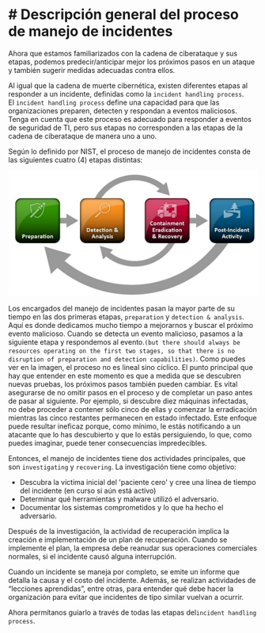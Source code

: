 # # Descripción general del proceso de manejo de incidentes

Ahora que estamos familiarizados con la cadena de ciberataque y sus etapas, podemos predecir/anticipar mejor los próximos pasos en un ataque y también sugerir medidas adecuadas contra ellos.

Al igual que la cadena de muerte cibernética, existen diferentes etapas al responder a un incidente, definidas como la `incident handling process`. El `incident handling process` define una capacidad para que las organizaciones preparen, detecten y respondan a eventos maliciosos. Tenga en cuenta que este proceso es adecuado para responder a eventos de seguridad de TI, pero sus etapas no corresponden a las etapas de la cadena de ciberataque de manera uno a uno.

Según lo definido por NIST, el proceso de manejo de incidentes consta de las siguientes cuatro (4) etapas distintas:

![](handling_process.webp)

Los encargados del manejo de incidentes pasan la mayor parte de su tiempo en las dos primeras etapas, `preparation` y `detection & analysis`. Aquí es donde dedicamos mucho tiempo a mejorarnos y buscar el próximo evento malicioso. Cuando se detecta un evento malicioso, pasamos a la siguiente etapa y respondemos al evento.`(but there should always be resources operating on the first two stages, so that there is no disruption of preparation and detection capabilities)`. Como puedes ver en la imagen, el proceso no es lineal sino cíclico. El punto principal que hay que entender en este momento es que a medida que se descubren nuevas pruebas, los próximos pasos también pueden cambiar. Es vital asegurarse de no omitir pasos en el proceso y de completar un paso antes de pasar al siguiente. Por ejemplo, si descubre diez máquinas infectadas, no debe proceder a contener sólo cinco de ellas y comenzar la erradicación mientras las cinco restantes permanecen en estado infectado. Este enfoque puede resultar ineficaz porque, como mínimo, le estás notificando a un atacante que lo has descubierto y que lo estás persiguiendo, lo que, como puedes imaginar, puede tener consecuencias impredecibles.

Entonces, el manejo de incidentes tiene dos actividades principales, que son `investigating` y `recovering`. La investigación tiene como objetivo:

- Descubra la víctima inicial del 'paciente cero' y cree una línea de tiempo del incidente (en curso si aún está activo)
- Determinar qué herramientas y malware utilizó el adversario.
- Documentar los sistemas comprometidos y lo que ha hecho el adversario.

Después de la investigación, la actividad de recuperación implica la creación e implementación de un plan de recuperación. Cuando se implemente el plan, la empresa debe reanudar sus operaciones comerciales normales, si el incidente causó alguna interrupción.

Cuando un incidente se maneja por completo, se emite un informe que detalla la causa y el costo del incidente. Además, se realizan actividades de “lecciones aprendidas”, entre otras, para entender qué debe hacer la organización para evitar que incidentes de tipo similar vuelvan a ocurrir.

Ahora permítanos guiarlo a través de todas las etapas del`incident handling process`.